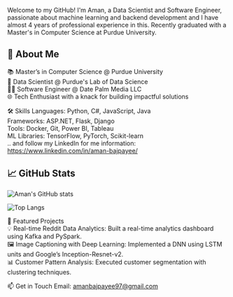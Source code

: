 Welcome to my GitHub! I'm Aman, a Data Scientist and Software Engineer, passionate about machine learning and backend development and I have almost 4 years of professional experience in this. Recently graduated with a Master's in Computer Science at Purdue University. 

## 🚀 About Me<br>
📚 Master’s in Computer Science @ Purdue University<br>
💼 Data Scientist @ Purdue's Lab of Data Science<br>
👨‍💻 Software Engineer @ Date Palm Media LLC<br>
🌐 Tech Enthusiast with a knack for building impactful solutions<br>

🛠 Skills
Languages: Python, C#, JavaScript, Java<br>
Frameworks: ASP.NET, Flask, Django<br>
Tools: Docker, Git, Power BI, Tableau<br>
ML Libraries: TensorFlow, PyTorch, Scikit-learn <br>
.. and follow my LinkedIn for me information: https://www.linkedin.com/in/aman-bajpayee/

## 📈 GitHub Stats

![Aman's GitHub stats](https://github-readme-stats.vercel.app/api?username=amanbajpayee0777&show_icons=true&theme=radical)

![Top Langs](https://github-readme-stats.vercel.app/api/top-langs/?username=amanbajpayee0777&layout=compact&theme=radical)

🌟 Featured Projects<br>
💡 Real-time Reddit Data Analytics: Built a real-time analytics dashboard using Kafka and PySpark.<br>
🖼️ Image Captioning with Deep Learning: Implemented a DNN using LSTM units and Google’s Inception-Resnet-v2.<br>
📊 Customer Pattern Analysis: Executed customer segmentation with clustering techniques.<br>

📫 Get in Touch
Email: amanbajpayee97@gmail.com

